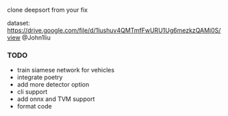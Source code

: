 clone deepsort from your fix

dataset: https://drive.google.com/file/d/1lushuv4QMTmfFwURU1Ug6mezkzQAMi0S/view @John1liu

 ### TODO

 * train siamese network for vehicles
 * integrate poetry
 * add more detector option
 * cli support
 * add onnx and TVM support
 * format code
